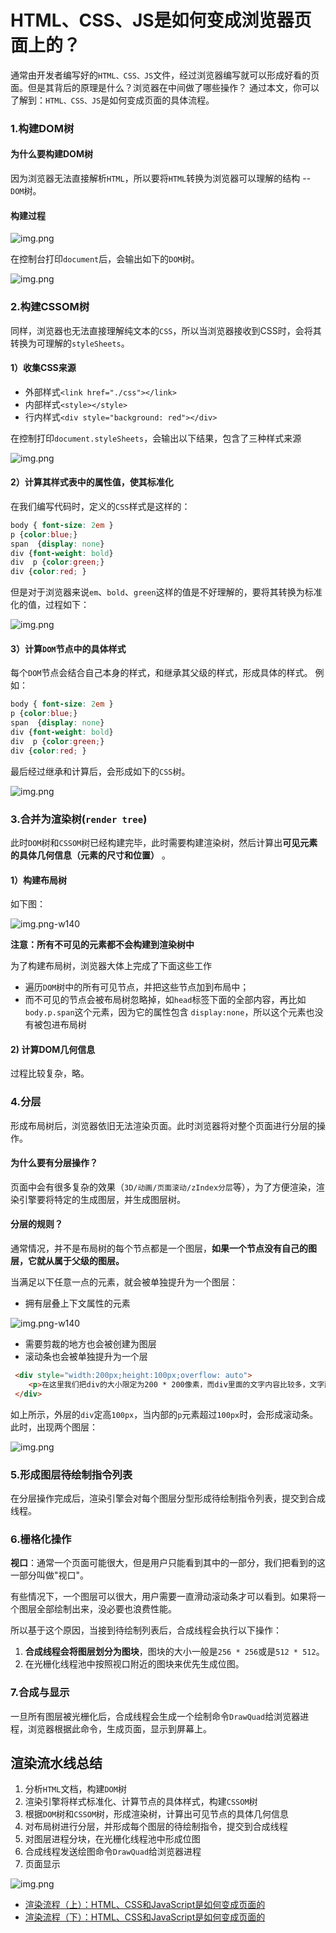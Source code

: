 # HTML、CSS、JS是如何变成浏览器页面上的？
通常由开发者编写好的`HTML、CSS、JS`文件，经过浏览器编写就可以形成好看的页面。但是其背后的原理是什么？浏览器在中间做了哪些操作？
通过本文，你可以了解到：`HTML、CSS、JS`是如何变成页面的具体流程。
### 1.构建DOM树
#### 为什么要构建DOM树
因为浏览器无法直接解析`HTML`，所以要将`HTML`转换为浏览器可以理解的结构 -- `DOM`树。
#### 构建过程
<div style="width:70%;">

![img.png](./img/img.png)
</div>

在控制台打印`document`后，会输出如下的`DOM`树。
<div style="width:70%;">

![img.png](./img/img2.png)
</div>

### 2.构建CSSOM树
同样，浏览器也无法直接理解纯文本的`CSS`，所以当浏览器接收到CSS时，会将其转换为可理解的`styleSheets`。
#### 1）收集CSS来源
- 外部样式`<link href="./css"></link>`
- 内部样式`<style></style>`
- 行内样式`<div style="background: red"></div>`

在控制打印`document.styleSheets`，会输出以下结果，包含了三种样式来源
<div style="width:70%;">

![img.png](./img/img3.png)
</div>

#### 2）计算其样式表中的属性值，使其标准化
在我们编写代码时，定义的`CSS`样式是这样的：
```css
body { font-size: 2em }
p {color:blue;}
span  {display: none}
div {font-weight: bold}
div  p {color:green;}
div {color:red; }
```
但是对于浏览器来说`em`、`bold`、`green`这样的值是不好理解的，要将其转换为标准化的值，过程如下：

<div style="width:70%;">

![img.png](./img/img4.png)
</div>

#### 3）计算`DOM`节点中的具体样式
每个`DOM`节点会结合自己本身的样式，和继承其父级的样式，形成具体的样式。
例如：
```css
body { font-size: 2em }
p {color:blue;}
span  {display: none}
div {font-weight: bold}
div  p {color:green;}
div {color:red; }
```
最后经过继承和计算后，会形成如下的`CSS`树。
<div style="width:70%;">

![img.png](./img/img5.png)
</div>

### 3.合并为渲染树(`render tree`)
此时`DOM`树和`CSSOM`树已经构建完毕，此时需要构建渲染树，然后计算出**可见元素的具体几何信息（元素的尺寸和位置）** 。
#### 1）构建布局树

如下图：
<div style="width:70%;">

![img.png-w140](./img/img6.png)
</div>

**注意：所有不可见的元素都不会构建到渲染树中**

为了构建布局树，浏览器大体上完成了下面这些工作
- 遍历`DOM`树中的所有可见节点，并把这些节点加到布局中；
- 而不可见的节点会被布局树忽略掉，如`head`标签下面的全部内容，再比如`body.p.span`这个元素，因为它的属性包含 `display:none`，所以这个元素也没有被包进布局树
#### 2) 计算DOM几何信息
过程比较复杂，略。

### 4.分层
形成布局树后，浏览器依旧无法渲染页面。此时浏览器将对整个页面进行分层的操作。
#### 为什么要有分层操作？
页面中会有很多复杂的效果（`3D/动画/页面滚动/zIndex分层`等），为了方便渲染，渲染引擎要将特定的生成图层，并生成图层树。
#### 分层的规则？
通常情况，并不是布局树的每个节点都是一个图层，**如果一个节点没有自己的图层，它就从属于父级的图层。**

当满足以下任意一点的元素，就会被单独提升为一个图层：
- 拥有层叠上下文属性的元素
<div style="width:70%;">

![img.png-w140](./img/img7.png)
</div>

- 需要剪裁的地方也会被创建为图层
- 滚动条也会被单独提升为一个层
```html
 <div style="width:200px;height:100px;overflow: auto">
    <p>在这里我们把div的大小限定为200 * 200像素，而div里面的文字内容比较多，文字所显示的区域肯定会超出200 * 200的面积，这时候就产生了剪裁，渲染引擎会把裁剪文字内容的一部分用于显示在div区域，下图是运行时的执行结果</p>
 </div>
```  
如上所示，外层的`div`定高`100px`，当内部的`p`元素超过`100px`时，会形成滚动条。此时，出现两个图层：

![img.png](./img/img8.png)

### 5.形成图层待绘制指令列表
在分层操作完成后，渲染引擎会对每个图层分型形成待绘制指令列表，提交到合成线程。

### 6.栅格化操作
**视口**：通常一个页面可能很大，但是用户只能看到其中的一部分，我们把看到的这一部分叫做"视口"。

有些情况下，一个图层可以很大，用户需要一直滑动滚动条才可以看到。如果将一个图层全部绘制出来，没必要也浪费性能。

所以基于这个原因，当接到待绘制列表后，合成线程会执行以下操作：

1. **合成线程会将图层划分为图块**，图块的大小一般是`256 * 256`或是`512 * 512`。
2. 在光栅化线程池中按照视口附近的图块来优先生成位图。

### 7.合成与显示
一旦所有图层被光栅化后，合成线程会生成一个绘制命令`DrawQuad`给浏览器进程，浏览器根据此命令，生成页面，显示到屏幕上。
                                             
## 渲染流水线总结
1. 分析`HTML`文档，构建`DOM`树
2. 渲染引擎将样式标准化、计算节点的具体样式，构建`CSSOM`树
3. 根据`DOM`树和`CSSOM`树，形成渲染树，计算出可见节点的具体几何信息
4. 对布局树进行分层，并形成每个图层的待绘制指令，提交到合成线程
5. 对图层进程分块，在光栅化线程池中形成位图
6. 合成线程发送绘图命令`DrawQuad`给浏览器进程
7. 页面显示

![img.png](./img/img10.png)


- [渲染流程（上）：HTML、CSS和JavaScript是如何变成页面的](http://interview.poetries.top/fe-base-docs/browser/part1/lesson05.html)
- [渲染流程（下）：HTML、CSS和JavaScript是如何变成页面的](http://interview.poetries.top/fe-base-docs/browser/part1/lesson06.html)
